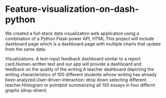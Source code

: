 # Feature-visualization-on-dash-python
We created a full-stack data visualization web application using a combination of a Python Flask-power API, HTML.This project will 
include dashboard page which is a dashboard page with multiple charts that update from the same data.

Visualizations:
A text-input feedback dashboard similar to a report card.Human-written text and our app will provide a dashboard and feedback on 
the quality of the writing.A teacher dashboard depicting the writing characteristics of 100 different students whose writing has already 
been analyzed.User-driven interaction: drop down selecting different teacher.Histogram or pointplot summarizing all 100 essays in four 
differnt graphs (drop-down)


